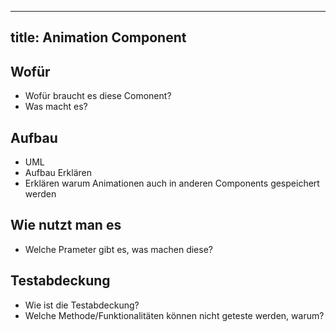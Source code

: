 ---
title: Animation Component
 ---
## Wofür
- Wofür braucht es diese Comonent?
- Was macht es? 

## Aufbau

- UML
- Aufbau Erklären
- Erklären warum Animationen auch in anderen Components gespeichert werden

## Wie nutzt man es
- Welche Prameter gibt es, was machen diese? 

## Testabdeckung
- Wie ist die Testabdeckung?
- Welche Methode/Funktionalitäten können nicht geteste werden, warum? 